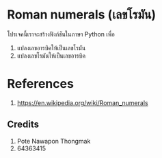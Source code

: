 # Roman numerals (เลขโรมัน)

โปรเจคนี้เราจะสร้างฟังก์ชันในภาษา Python เพื่อ
1. แปลงเลขอารบิคให้เป็นเลขโรมัน
2. แปลงเลขโรมันให้เป็นเลขอารบิค

# References
1. https://en.wikipedia.org/wiki/Roman_numerals

## Credits
1. Pote Nawapon Thongmak
2. 64363415